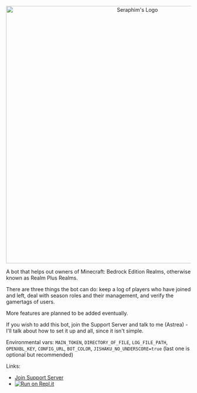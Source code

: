 <p align="center">
  <img src="https://cdn.discordapp.com/attachments/775932004985208853/846987950058635274/BedrockRealmBotBanner.png" alt="Seraphim's Logo" width="700"/>
</p>

A bot that helps out owners of Minecraft: Bedrock Edition Realms, otherwise known as Realm Plus Realms.

There are three things the bot can do: keep a log of players who have joined and left, deal with season roles and their management, and verify the gamertags of users.

More features are planned to be added eventually.

If you wish to add this bot, join the Support Server and talk to me (Astrea) - I'll talk about how to set it up and all, since it isn't simple.

Environmental vars: `MAIN_TOKEN`, `DIRECTORY_OF_FILE`, `LOG_FILE_PATH`, `OPENXBL_KEY`, `CONFIG_URL`, `BOT_COLOR`, `JISHAKU_NO_UNDERSCORE=true` (last one is optional but recommended)

Links:

* [Join Support Server](https://discord.gg/NSdetwGjpK)
* [![Run on Repl.it](https://repl.it/badge/github/Se/GenericRealmBot)](https://repl.it/github/Sonic4999/GenericRealmBot)
